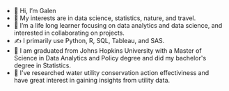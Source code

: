 - 👋 Hi, I’m Galen
- 👀 My interests are in data science, statistics, nature, and travel.
- 🌱 I’m a life long learner focusing on data analytics and data science, and interested in collaborating on projects.
- ✍️ I primarily use Python, R, SQL, Tableau, and SAS.
- 🏫 I am graduated from Johns Hopkins University with a Master of Science in Data Analytics and Policy degree and did my bachelor's degree in Statistics.
- 📝 I've researched water utility conservation action effectiviness and have great interest in gaining insights from utility data.
<!---
galencheung/galencheung is a ✨ special ✨ repository because its `README.md` (this file) appears on your GitHub profile.
You can click the Preview link to take a look at your changes.
--->

